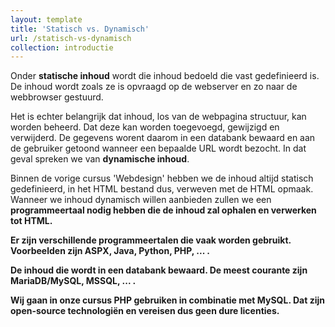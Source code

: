 ```yaml
---
layout: template
title: 'Statisch vs. Dynamisch'
url: /statisch-vs-dynamisch
collection: introductie
---
```

Onder <strong>statische inhoud</strong> wordt die inhoud bedoeld die vast gedefinieerd is. De inhoud wordt zoals ze is opvraagd op de webserver en zo naar de webbrowser gestuurd.

Het is echter belangrijk dat inhoud, los van de webpagina structuur, kan worden beheerd. Dat deze kan worden toegevoegd, gewijzigd en verwijderd. De gegevens worent daarom in een databank bewaard en aan de gebruiker getoond wanneer een bepaalde URL wordt bezocht. In dat geval spreken we van <strong>dynamische inhoud</strong>.

Binnen de vorige cursus 'Webdesign' hebben we de inhoud altijd statisch gedefinieerd, in het HTML bestand dus, verweven met de HTML opmaak. Wanneer we inhoud dynamisch willen aanbieden zullen we een <strong>programmeertaal<strong> nodig hebben die de inhoud zal ophalen en verwerken tot HTML. 

Er zijn verschillende programmeertalen die vaak worden gebruikt. Voorbeelden zijn ASPX, Java, Python, PHP, ... . 

De inhoud die wordt in een databank bewaard. De meest courante zijn MariaDB/MySQL, MSSQL, ... .

Wij gaan in onze cursus <strong>PHP</strong> gebruiken in combinatie met <strong>MySQL</strong>. Dat zijn open-source technologiën en vereisen dus geen dure licenties.